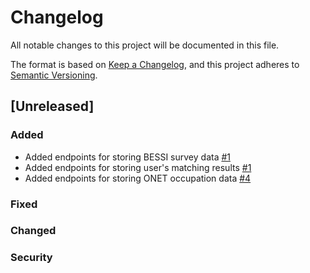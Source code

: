 # Changelog
All notable changes to this project will be documented in this file.

The format is based on [Keep a Changelog](https://keepachangelog.com/en/1.0.0/),
and this project adheres to [Semantic Versioning](https://semver.org/spec/v2.0.0.html).

## [Unreleased]
### Added
- Added endpoints for storing BESSI survey data [#1](https://github.com/ApoorvaAditya/skills-to-jobs-building-block/issues/1)
- Added endpoints for storing user's matching results [#1](https://github.com/ApoorvaAditya/skills-to-jobs-building-block/issues/3)
- Added endpoints for storing ONET occupation data [#4](https://github.com/ApoorvaAditya/skills-to-jobs-building-block/issues/4)

### Fixed

### Changed

### Security

